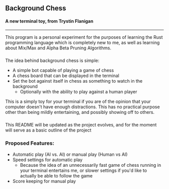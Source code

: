 ## Background Chess

#### A new terminal toy, from Trystin Flanigan

---
This program is a personal experiment for the purposes of learning the Rust programming language which is completely new to me, as well as learning about Mix/Max and Alpha Beta Pruning Algorithms. 
#####
The idea behind background chess is simple: 
- A simple bot capable of playing a game of chess
- A chess board that can be displayed in the terminal
- Set the bot against itself in chess as something to watch in the background
    - Optionally with the ability to play against a human player

This is a simply toy for your terminal if you are of the opinion that your computer doesn't have enough distractions. This has no practical purpose other than being mildly entertaining, and possibly showing off to others.
#####
This README will be updated as the project evolves, and for the moment will serve as a basic outline of the project

### Proposed Features:
- Automatic play (AI vs. AI) or manual play (Human vs AI)
- Speed settings for automatic play
    - Because the idea of an unnecessarily fast game of chess running in your terminal entertains me, or slower settings if you'd like to actually be able to follow the game
- Score keeping for manual play


